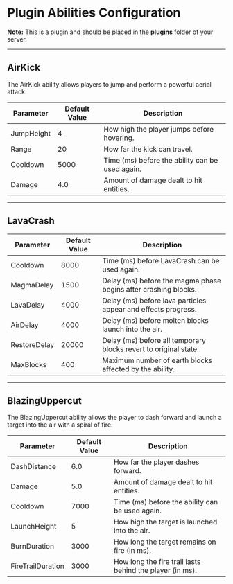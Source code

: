 # Plugin Abilities Configuration

**Note:** This is a plugin and should be placed in the **plugins** folder of your server.

---

## AirKick
The AirKick ability allows players to jump and perform a powerful aerial attack.

| Parameter   | Default Value | Description                                     |
|------------|---------------|-------------------------------------------------|
| JumpHeight | 4             | How high the player jumps before hovering.     |
| Range      | 20            | How far the kick can travel.                   |
| Cooldown   | 5000          | Time (ms) before the ability can be used again. |
| Damage     | 4.0           | Amount of damage dealt to hit entities.       |

---

## LavaCrash


| Parameter     | Default Value | Description                                                   |
|---------------|--------------|---------------------------------------------------------------|
| Cooldown      | 8000         | Time (ms) before LavaCrash can be used again.                |
| MagmaDelay    | 1500         | Delay (ms) before the magma phase begins after crashing blocks. |
| LavaDelay     | 4000         | Delay (ms) before lava particles appear and effects progress. |
| AirDelay      | 4000         | Delay (ms) before molten blocks launch into the air.         |
| RestoreDelay  | 20000        | Delay (ms) before all temporary blocks revert to original state. |
| MaxBlocks     | 400          | Maximum number of earth blocks affected by the ability.      |

---

## BlazingUppercut
The BlazingUppercut ability allows the player to dash forward and launch a target into the air with a spiral of fire.

| Parameter          | Default Value | Description                                                                 |
|-------------------|---------------|-----------------------------------------------------------------------------|
| DashDistance       | 6.0           | How far the player dashes forward.                                         |
| Damage             | 5.0           | Amount of damage dealt to hit entities.                                    |
| Cooldown           | 7000          | Time (ms) before the ability can be used again.                             |
| LaunchHeight       | 5             | How high the target is launched into the air.                               |
| BurnDuration       | 3000          | How long the target remains on fire (in ms).                                |
| FireTrailDuration  | 3000          | How long the fire trail lasts behind the player (in ms).                   |
